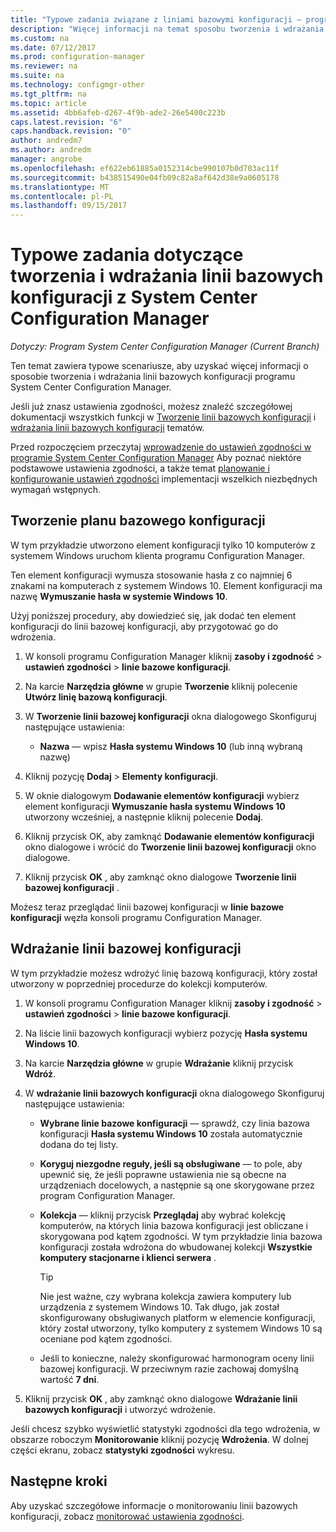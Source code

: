 ```yaml
---
title: "Typowe zadania związane z liniami bazowymi konfiguracji — programu Configuration Manager | Dokumentacja firmy Microsoft"
description: "Więcej informacji na temat sposobu tworzenia i wdrażania linii bazowych konfiguracji programu System Center Configuration Manager."
ms.custom: na
ms.date: 07/12/2017
ms.prod: configuration-manager
ms.reviewer: na
ms.suite: na
ms.technology: configmgr-other
ms.tgt_pltfrm: na
ms.topic: article
ms.assetid: 4bb6afeb-d267-4f9b-ade2-26e5400c223b
caps.latest.revision: "6"
caps.handback.revision: "0"
author: andredm7
ms.author: andredm
manager: angrobe
ms.openlocfilehash: ef622eb61885a0152314cbe990107b0d703ac11f
ms.sourcegitcommit: b438515490e04fb09c82a8af642d38e9a0605178
ms.translationtype: MT
ms.contentlocale: pl-PL
ms.lasthandoff: 09/15/2017
---
```

# <a name="common-tasks-for-creating-and-deploying-configuration-baselines-with-system-center-configuration-manager"></a>Typowe zadania dotyczące tworzenia i wdrażania linii bazowych konfiguracji z System Center Configuration Manager

*Dotyczy: Program System Center Configuration Manager (Current Branch)*

Ten temat zawiera typowe scenariusze, aby uzyskać więcej informacji o sposobie tworzenia i wdrażania linii bazowych konfiguracji programu System Center Configuration Manager.  

 Jeśli już znasz ustawienia zgodności, możesz znaleźć szczegółowej dokumentacji wszystkich funkcji w [Tworzenie linii bazowych konfiguracji](../../compliance/deploy-use/create-configuration-baselines.md) i [wdrażania linii bazowych konfiguracji](../../compliance/deploy-use/deploy-configuration-baselines.md) tematów.  

 Przed rozpoczęciem przeczytaj [wprowadzenie do ustawień zgodności w programie System Center Configuration Manager](../../compliance/get-started/get-started-with-compliance-settings.md) Aby poznać niektóre podstawowe ustawienia zgodności, a także temat [planowanie i konfigurowanie ustawień zgodności](../../compliance/plan-design/plan-for-and-configure-compliance-settings.md) implementacji wszelkich niezbędnych wymagań wstępnych.  

## <a name="create-a-configuration-baseline"></a>Tworzenie planu bazowego konfiguracji  
 W tym przykładzie utworzono element konfiguracji tylko 10 komputerów z systemem Windows uruchom klienta programu Configuration Manager.  

 Ten element konfiguracji wymusza stosowanie hasła z co najmniej 6 znakami na komputerach z systemem Windows 10. Element konfiguracji ma nazwę **Wymuszanie hasła w systemie Windows 10**.  

Użyj poniższej procedury, aby dowiedzieć się, jak dodać ten element konfiguracji do linii bazowej konfiguracji, aby przygotować go do wdrożenia.  

1.  W konsoli programu Configuration Manager kliknij **zasoby i zgodność** > **ustawień zgodności** > **linie bazowe konfiguracji**.  

3.  Na karcie **Narzędzia główne** w grupie **Tworzenie** kliknij polecenie **Utwórz linię bazową konfiguracji**.  

4.  W **Tworzenie linii bazowej konfiguracji** okna dialogowego Skonfiguruj następujące ustawienia:  

    -   **Nazwa** — wpisz **Hasła systemu Windows 10** (lub inną wybraną nazwę)  

5.  Kliknij pozycję **Dodaj** > **Elementy konfiguracji**.  

6.  W oknie dialogowym **Dodawanie elementów konfiguracji** wybierz element konfiguracji **Wymuszanie hasła systemu Windows 10** utworzony wcześniej, a następnie kliknij polecenie **Dodaj**.  

7.  Kliknij przycisk OK, aby zamknąć **Dodawanie elementów konfiguracji** okno dialogowe i wrócić do **Tworzenie linii bazowej konfiguracji** okno dialogowe.

8.  Kliknij przycisk **OK** , aby zamknąć okno dialogowe **Tworzenie linii bazowej konfiguracji** .  

 Możesz teraz przeglądać linii bazowej konfiguracji w **linie bazowe konfiguracji** węzła konsoli programu Configuration Manager.  

## <a name="deploy-the-configuration-baseline"></a>Wdrażanie linii bazowej konfiguracji  
 W tym przykładzie możesz wdrożyć linię bazową konfiguracji, który został utworzony w poprzedniej procedurze do kolekcji komputerów.  

1.  W konsoli programu Configuration Manager kliknij **zasoby i zgodność** > **ustawień zgodności** > **linie bazowe konfiguracji**.  

3.  Na liście linii bazowych konfiguracji wybierz pozycję **Hasła systemu Windows 10**.  

4.  Na karcie **Narzędzia główne** w grupie **Wdrażanie** kliknij przycisk **Wdróż**.  

5.  W **wdrażanie linii bazowych konfiguracji** okna dialogowego Skonfiguruj następujące ustawienia:  

    -   **Wybrane linie bazowe konfiguracji** — sprawdź, czy linia bazowa konfiguracji **Hasła systemu Windows 10** została automatycznie dodana do tej listy.  

    -   **Koryguj niezgodne reguły, jeśli są obsługiwane** — to pole, aby upewnić się, że jeśli poprawne ustawienia nie są obecne na urządzeniach docelowych, a następnie są one skorygowane przez program Configuration Manager.  

    -   **Kolekcja** — kliknij przycisk **Przeglądaj** aby wybrać kolekcję komputerów, na których linia bazowa konfiguracji jest obliczane i skorygowana pod kątem zgodności. W tym przykładzie linia bazowa konfiguracji została wdrożona do wbudowanej kolekcji **Wszystkie komputery stacjonarne i klienci serwera** .  

        > [!TIP]  
        >  Nie jest ważne, czy wybrana kolekcja zawiera komputery lub urządzenia z systemem Windows 10. Tak długo, jak został skonfigurowany obsługiwanych platform w elemencie konfiguracji, który został utworzony, tylko komputery z systemem Windows 10 są oceniane pod kątem zgodności.  

    -   Jeśli to konieczne, należy skonfigurować harmonogram oceny linii bazowej konfiguracji. W przeciwnym razie zachowaj domyślną wartość **7 dni**.  

7.  Kliknij przycisk **OK** , aby zamknąć okno dialogowe **Wdrażanie linii bazowych konfiguracji** i utworzyć wdrożenie.  

 Jeśli chcesz szybko wyświetlić statystyki zgodności dla tego wdrożenia, w obszarze roboczym **Monitorowanie** kliknij pozycję **Wdrożenia**. W dolnej części ekranu, zobacz **statystyki zgodności** wykresu.  

## <a name="next-steps"></a>Następne kroki 

Aby uzyskać szczegółowe informacje o monitorowaniu linii bazowych konfiguracji, zobacz [monitorować ustawienia zgodności](../../compliance/deploy-use/monitor-compliance-settings.md).  
